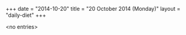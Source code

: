 +++
date = "2014-10-20"
title = "20 October 2014 (Monday)"
layout = "daily-diet"
+++

<p>&lt;no entries&gt;</p>